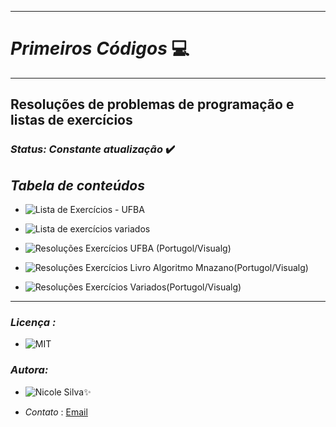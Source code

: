 

***
# _Primeiros Códigos_ :computer:
***
## Resoluções de problemas de programação e listas de exercícios

### _Status: Constante atualização_ :heavy_check_mark:

## _Tabela de conteúdos_


   * ![Lista de Exercícios - UFBA](https://github.com/Nicolesilvaa/Primeiros_Codigos/tree/master/Portugol/Exerc%C3%ADcio%20-%20UFBA)
   * ![Lista de exercícios variados](https://github.com/Nicolesilvaa/Primeiros_Codigos/tree/master/Portugol/Exerc%C3%ADcios%20-%20variados)
   * ![Resoluções Exercícios UFBA (Portugol/Visualg)](https://github.com/Nicolesilvaa/Primeiros_Codigos/tree/master/Portugol/Resolu%C3%A7%C3%A3o%20Exerc%C3%ADcios%20Visualg/Resolu%C3%A7%C3%A3oExerc%C3%ADcios%20-%20UFBA%20%20(VisuAlg))
   * ![Resoluções Exercícios Livro Algoritmo Mnazano(Portugol/Visualg)](https://github.com/Nicolesilvaa/Primeiros_Codigos/tree/master/Portugol/Resolu%C3%A7%C3%A3o%20Exerc%C3%ADcios%20Visualg/Resolu%C3%A7%C3%A3oExerc%C3%ADcios-%20Livro%20Algoritmos-Manzano(Visualg))
   
   * ![Resoluções Exercícios Variados(Portugol/Visualg)](https://github.com/Nicolesilvaa/Primeiros_Codigos/tree/master/Portugol/Resolu%C3%A7%C3%A3o%20Exerc%C3%ADcios%20Visualg/Resolu%C3%A7%C3%A3oExerc%C3%ADciosVariados)

***

### _Licença :_
- ![MIT]( https://github.com/Nicolesilvaa/Programming-Material/blob/master/LICENSE)

### _Autora:_ 

 * ![Nicole Silva ](https://github.com/Nicolesilvaa/):sparkles:
  
 * _Contato_ :   [Email](Nicolesilva8144@gmail.com)
 
